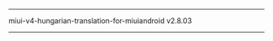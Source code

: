 *****************************************************                                            
miui-v4-hungarian-translation-for-miuiandroid v2.8.03                                         
*****************************************************